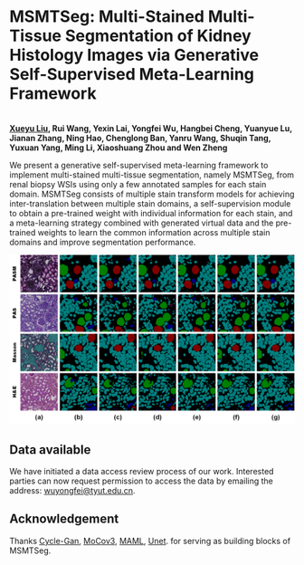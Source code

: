 # MSMTSeg: Multi-Stained Multi-Tissue Segmentation of Kidney Histology Images via Generative Self-Supervised Meta-Learning Framework
<br>**[Xueyu Liu](https://scholar.google.com.hk/citations?user=jeatLqIAAAAJ&hl=zh-CN), Rui Wang, Yexin Lai, Yongfei Wu, Hangbei Cheng, Yuanyue Lu, Jianan Zhang, Ning Hao, Chenglong Ban, Yanru Wang, Shuqin Tang, Yuxuan Yang, Ming Li, Xiaoshuang Zhou and Wen Zheng**<br>



We present a generative self-supervised meta-learning framework to implement multi-stained multi-tissue segmentation, namely MSMTSeg, from renal biopsy WSIs using only a few annotated samples for each stain domain. MSMTSeg consists of multiple stain transform models for achieving inter-translation between multiple stain domains, a self-supervision module to obtain a pre-trained weight with individual information for each stain, and a meta-learning strategy combined with generated virtual data and the pre-trained weights to learn the common information across multiple stain domains and improve segmentation performance. 

<p align="center">
<img width="800" alt="ablation" src="img/eg_abalation.png">
</p>


## Data available
We have initiated a data access review process of our work. Interested parties can now request permission to access the data by emailing the address: wuyongfei@tyut.edu.cn.

## Acknowledgement
Thanks [Cycle-Gan](https://github.com/junyanz/CycleGAN), [MoCov3](https://github.com/CupidJay/MoCov3-pytorch), [MAML](https://github.com/dragen1860/MAML-Pytorch), [Unet](https://github.com/milesial/Pytorch-UNet). for serving as building blocks of MSMTSeg.
